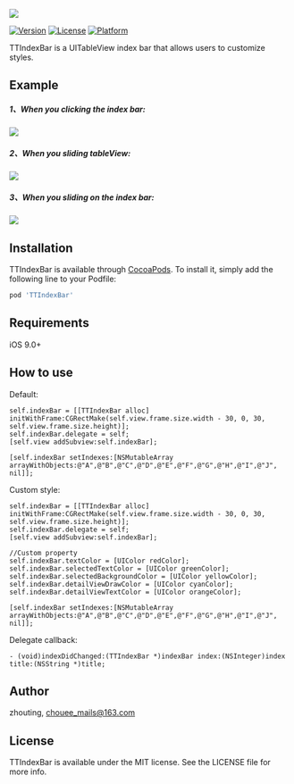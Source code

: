 
![](https://gitee.com/seen-every-where/pic-bed/raw/master/图片2.png)

<!--[![CI Status](https://img.shields.io/travis/zhouting/TTIndexBar.svg?style=flat)](https://travis-ci.org/zhouting/TTIndexBar)-->
[![Version](https://img.shields.io/cocoapods/v/TTIndexBar.svg?style=flat)](https://cocoapods.org/pods/TTIndexBar)
[![License](https://img.shields.io/cocoapods/l/TTIndexBar.svg?style=flat)](https://cocoapods.org/pods/TTIndexBar)
[![Platform](https://img.shields.io/cocoapods/p/TTIndexBar.svg?style=flat)](https://cocoapods.org/pods/TTIndexBar)

TTIndexBar is a UITableView index bar that allows users to customize styles.

## Example
##### 1、When you clicking the index bar:

![](https://img-service.csdnimg.cn/img_convert/5aaf65a7fb82d3b51beb47ddcd904bd2.png)

##### 2、When you sliding tableView:

![](https://img-service.csdnimg.cn/img_convert/2eb7f5ae2bcf1e9ddba5b54f4a5683aa.png)

##### 3、When you sliding on the index bar:

![](https://img-service.csdnimg.cn/img_convert/104095921256bca0c2fed7bf4832c2ff.png)

## Installation

TTIndexBar is available through [CocoaPods](https://cocoapods.org). To install
it, simply add the following line to your Podfile:

```ruby
pod 'TTIndexBar'
```

## Requirements
iOS 9.0+ 

## How to use

Default:
```
self.indexBar = [[TTIndexBar alloc] initWithFrame:CGRectMake(self.view.frame.size.width - 30, 0, 30, self.view.frame.size.height)];
self.indexBar.delegate = self;
[self.view addSubview:self.indexBar];
    
[self.indexBar setIndexes:[NSMutableArray arrayWithObjects:@"A",@"B",@"C",@"D",@"E",@"F",@"G",@"H",@"I",@"J", nil]];
```

Custom style:
```
self.indexBar = [[TTIndexBar alloc] initWithFrame:CGRectMake(self.view.frame.size.width - 30, 0, 30, self.view.frame.size.height)];
self.indexBar.delegate = self;
[self.view addSubview:self.indexBar];   

//Custom property
self.indexBar.textColor = [UIColor redColor];
self.indexBar.selectedTextColor = [UIColor greenColor];
self.indexBar.selectedBackgroundColor = [UIColor yellowColor];
self.indexBar.detailViewDrawColor = [UIColor cyanColor];
self.indexBar.detailViewTextColor = [UIColor orangeColor];

[self.indexBar setIndexes:[NSMutableArray arrayWithObjects:@"A",@"B",@"C",@"D",@"E",@"F",@"G",@"H",@"I",@"J", nil]];
```

Delegate callback:
```
- (void)indexDidChanged:(TTIndexBar *)indexBar index:(NSInteger)index title:(NSString *)title;
```

## Author

zhouting, chouee_mails@163.com

## License

TTIndexBar is available under the MIT license. See the LICENSE file for more info.

